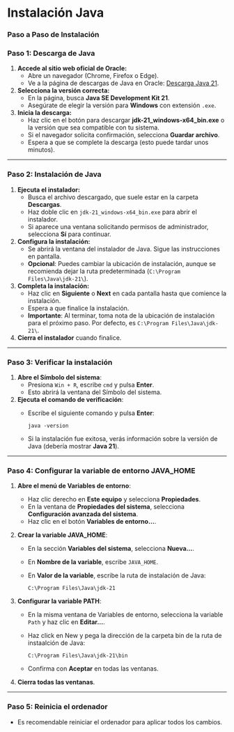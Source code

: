 # Instalación Java

### **Paso a Paso de Instalación**

### **Paso 1: Descarga de Java**

1. **Accede al sitio web oficial de Oracle:**
    - Abre un navegador (Chrome, Firefox o Edge).
    - Ve a la página de descargas de Java en Oracle: [Descarga Java 21](https://www.oracle.com/es/java/technologies/downloads/#jdk21-windows).
2. **Selecciona la versión correcta:**
    - En la página, busca **Java SE Development Kit 21**.
    - Asegúrate de elegir la versión para **Windows** con extensión `.exe`.
3. **Inicia la descarga:**
    - Haz clic en el botón para descargar **jdk-21_windows-x64_bin.exe** o la versión que sea compatible con tu sistema.
    - Si el navegador solicita confirmación, selecciona **Guardar archivo**.
    - Espera a que se complete la descarga (esto puede tardar unos minutos).

---

### **Paso 2: Instalación de Java**

1. **Ejecuta el instalador:**
    - Busca el archivo descargado, que suele estar en la carpeta **Descargas**.
    - Haz doble clic en `jdk-21_windows-x64_bin.exe` para abrir el instalador.
    - Si aparece una ventana solicitando permisos de administrador, selecciona **Sí** para continuar.
2. **Configura la instalación:**
    - Se abrirá la ventana del instalador de Java. Sigue las instrucciones en pantalla.
    - **Opcional**: Puedes cambiar la ubicación de instalación, aunque se recomienda dejar la ruta predeterminada (`C:\Program Files\Java\jdk-21\`).
3. **Completa la instalación:**
    - Haz clic en **Siguiente** o **Next** en cada pantalla hasta que comience la instalación.
    - Espera a que finalice la instalación.
    - **Importante**: Al terminar, toma nota de la ubicación de instalación para el próximo paso. Por defecto, es `C:\Program Files\Java\jdk-21\`.
4. **Cierra el instalador** cuando finalice.

---

### **Paso 3: Verificar la instalación**

1. **Abre el Símbolo del sistema**:
    - Presiona `Win + R`, escribe `cmd` y pulsa **Enter**.
    - Esto abrirá la ventana del Símbolo del sistema.
2. **Ejecuta el comando de verificación**:
    - Escribe el siguiente comando y pulsa **Enter**:
        
        ```
        java -version
        ```
        
    - Si la instalación fue exitosa, verás información sobre la versión de Java (debería mostrar **Java 21**).

---

### **Paso 4: Configurar la variable de entorno JAVA_HOME**

1. **Abre el menú de Variables de entorno**:
    - Haz clic derecho en **Este equipo** y selecciona **Propiedades**.
    - En la ventana de **Propiedades del sistema**, selecciona **Configuración avanzada del sistema**.
    - Haz clic en el botón **Variables de entorno…**.
2. **Crear la variable JAVA_HOME**:
    - En la sección **Variables del sistema**, selecciona **Nueva…**.
    - En **Nombre de la variable**, escribe `JAVA_HOME`.
    - En **Valor de la variable**, escribe la ruta de instalación de Java:
        
        ```
        C:\Program Files\Java\jdk-21
        ```
        
3. **Configurar la variable PATH**:
    - En la misma ventana de Variables de entorno, selecciona la variable `Path` y haz clic en **Editar…**.
    - Haz click en New y pega la dirección de la carpeta bin de la ruta de instaalción de Java:
        
        ```
        C:\Program Files\Java\jdk-21\bin
        ```
        
    - Confirma con **Aceptar** en todas las ventanas.
4. **Cierra todas las ventanas**.

---

### **Paso 5: Reinicia el ordenador**

- Es recomendable reiniciar el ordenador para aplicar todos los cambios.